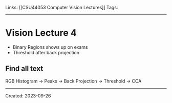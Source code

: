 Links: [[CSU44053 Computer Vision Lectures]]
Tags:
___
# Vision Lecture 4
- Binary Regions shows up on exams
- Threshold after back projection

## Find all text
RGB Histogram -> Peaks -> Back Projection -> Threshold -> CCA

___
Created: 2023-09-26

